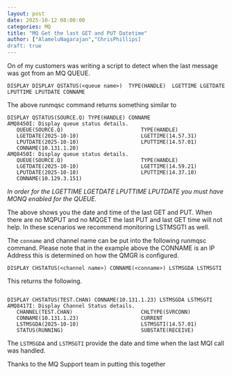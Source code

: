 ```yaml
---
layout: post
date: 2025-10-12 08:00:00
categories: MQ
title: "MQ Get the last GET and PUT Datetime"
author: ["AlameluNagarajan","ChrisPhillips]
draft: true
---
```


On of my customers was writing a script to detect when the last message was got from an MQ QUEUE. 

<!--more-->



```
DISPLAY DISPLAY QSTATUS(<queue name>)  TYPE(HANDLE)  LGETTIME LGETDATE LPUTTIME LPUTDATE CONNAME
```

The above runmqsc command  returns something similar to 

```
DISPLAY QSTATUS(SOURCE.Q) TYPE(HANDLE) CONNAME
AMQ8450I: Display queue status details.
   QUEUE(SOURCE.Q)                         TYPE(HANDLE)
   LGETDATE(2025-10-10)                    LGETTIME(14.57.31)
   LPUTDATE(2025-10-10)                    LPUTTIME(14.57.01) 
   CONNAME(10.131.1.20)                
AMQ8450I: Display queue status details.
   QUEUE(SOURCE.Q)                         TYPE(HANDLE)
   LGETDATE(2025-10-10)                    LGETTIME(14.59.21)
   LPUTDATE(2025-10-10)                    LPUTTIME(14.37.10) 
   CONNAME(10.129.3.151)  
```


*In order for the LGETTIME LGETDATE LPUTTIME LPUTDATE you must have MONQ enabled for the QUEUE.*

The above shows you the date and time of the last GET and PUT. When there are no MQPUT and no MQGET the last PUT and last GET time will not help. In these scenarios we recommend monitoring LSTMSGTI as well.

The `conname` and channel name can  be put into the following runmqsc command. Please note that in the example above the CONNAME is an IP Address this is determined on how the QMGR is configured.

```
DISPLAY CHSTATUS(<channel name>) CONNAME(<conname>) LSTMSGDA LSTMSGTI
```

This returns the following.

```

DISPLAY CHSTATUS(TEST.CHAN) CONNAME(10.131.1.23) LSTMSGDA LSTMSGTI
AMQ8417I: Display Channel Status details.
   CHANNEL(TEST.CHAN)                      CHLTYPE(SVRCONN)
   CONNAME(10.131.1.23)                    CURRENT
   LSTMSGDA(2025-10-10)                    LSTMSGTI(14.57.01)
   STATUS(RUNNING)                         SUBSTATE(RECEIVE)
```

The `LSTMSGDA` and `LSTMSGTI` provide the date and time when the last MQI call was handled.

Thanks to the MQ Support team in putting this together